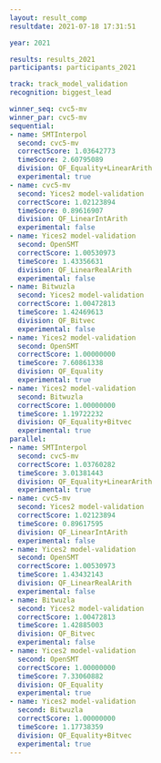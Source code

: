 ```yaml
---
layout: result_comp
resultdate: 2021-07-18 17:31:51

year: 2021

results: results_2021
participants: participants_2021

track: track_model_validation
recognition: biggest_lead

winner_seq: cvc5-mv
winner_par: cvc5-mv
sequential:
- name: SMTInterpol
  second: cvc5-mv
  correctScore: 1.03642773
  timeScore: 2.60795089
  division: QF_Equality+LinearArith
  experimental: true
- name: cvc5-mv
  second: Yices2 model-validation
  correctScore: 1.02123894
  timeScore: 0.89616907
  division: QF_LinearIntArith
  experimental: false
- name: Yices2 model-validation
  second: OpenSMT
  correctScore: 1.00530973
  timeScore: 1.43356631
  division: QF_LinearRealArith
  experimental: false
- name: Bitwuzla
  second: Yices2 model-validation
  correctScore: 1.00472813
  timeScore: 1.42469613
  division: QF_Bitvec
  experimental: false
- name: Yices2 model-validation
  second: OpenSMT
  correctScore: 1.00000000
  timeScore: 7.60861338
  division: QF_Equality
  experimental: true
- name: Yices2 model-validation
  second: Bitwuzla
  correctScore: 1.00000000
  timeScore: 1.19722232
  division: QF_Equality+Bitvec
  experimental: true
parallel:
- name: SMTInterpol
  second: cvc5-mv
  correctScore: 1.03760282
  timeScore: 3.01381443
  division: QF_Equality+LinearArith
  experimental: true
- name: cvc5-mv
  second: Yices2 model-validation
  correctScore: 1.02123894
  timeScore: 0.89617595
  division: QF_LinearIntArith
  experimental: false
- name: Yices2 model-validation
  second: OpenSMT
  correctScore: 1.00530973
  timeScore: 1.43432143
  division: QF_LinearRealArith
  experimental: false
- name: Bitwuzla
  second: Yices2 model-validation
  correctScore: 1.00472813
  timeScore: 1.42885003
  division: QF_Bitvec
  experimental: false
- name: Yices2 model-validation
  second: OpenSMT
  correctScore: 1.00000000
  timeScore: 7.33060882
  division: QF_Equality
  experimental: true
- name: Yices2 model-validation
  second: Bitwuzla
  correctScore: 1.00000000
  timeScore: 1.17738359
  division: QF_Equality+Bitvec
  experimental: true
---
```


